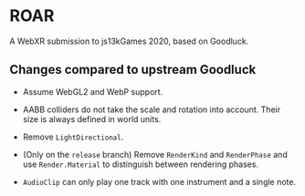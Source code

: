 # ROAR

A WebXR submission to js13kGames 2020, based on Goodluck.

## Changes compared to upstream Goodluck

- Assume WebGL2 and WebP support.

- AABB colliders do not take the scale and rotation into account. Their size is always defined in world units.

- Remove `LightDirectional`.

- (Only on the `release` branch) Remove `RenderKind` and `RenderPhase` and use `Render.Material` to distinguish between rendering phases.

- `AudioClip` can only play one track with one instrument and a single note.

